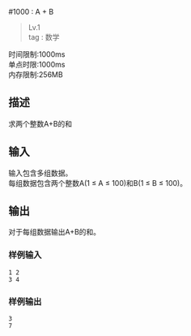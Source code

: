 #1000 : A + B
>Lv.1  
tag : 数学

时间限制:1000ms  
单点时限:1000ms  
内存限制:256MB

## 描述
求两个整数A+B的和

## 输入
输入包含多组数据。  
每组数据包含两个整数A(1 ≤ A ≤ 100)和B(1 ≤ B ≤ 100)。

## 输出
对于每组数据输出A+B的和。

### 样例输入
    1 2
    3 4

### 样例输出
    3
    7